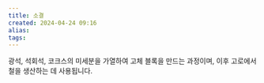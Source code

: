 ```yaml
---
title: 소결
created: 2024-04-24 09:16
alias:
tags:
---
```

광석, 석회석, 코크스의 미세분을 가열하여 고체 블록을 만드는 과정이며, 
이후 고로에서 철을 생산하는 데 사용됩니다.


